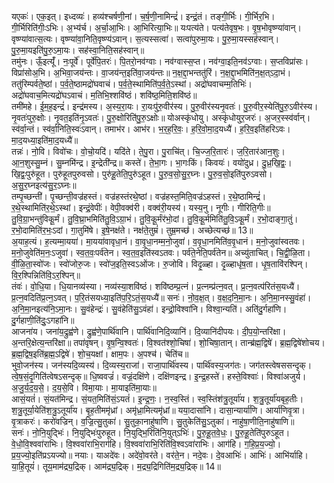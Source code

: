 

  
यएकः॑। एक॒इत्। इध्दव्यः॑। हव्य॑श्चर्षणी॒नां। च॒र्ष॒णी॒नामिन्द्रं॑। इन्द्रं॒तं। तङ्गी॒र्भिः। गी॒र्भिर॒भि। गी॒र्भिरिति॑गीः॒ऽभिः। अ॒भ्य॑र्च। अ॒र्चा॒आ॒भिः। आ॒भिरित्या॒भिः॥ यःपत्य॑ते। पत्य॑तेवृष॒भः। वृ॒ष॒भोवृष्ण्या॑वान्। वृष्ण्या॑वात्स॒त्यः। वृष्ण्या॑वा॒निति॒वृष्ण्य॑ऽवान्। स॒त्यस्सत्वा॑। सत्वा॑पुरुमा॒यः। पु॒रु॒मा॒यस्सह॑स्वान्। पु॒रु॒मा॒यइति॑पु॒रु॒ऽमा॒यः। सह॑स्वा॒निति॒सह॑स्वान्॥  
तमु॑नः। ऊँ॒इत्यूँ॑। नः॒पूर्वे॑। पूर्वे॑पि॒तरः॑। पि॒तरो॒नव॑ग्वाः। नव॑ग्वास्स॒प्त। नव॑ग्वा॒इति॒नव॑ऽग्वाः। स॒प्तविप्रा॑सः। विप्रा॑सोअ॒भि। अ॒भिवा॒जय॑न्तः। वा॒जय॑न्त॒इति॑वा॒जय॑न्तः॥ न॒क्ष॒द्दा॒भन्ततु॑रिं। न॒क्ष॒द्दा॒भमिति॑न॒क्ष॒त्ऽदा॒भं। ततु॑रिम्पर्वते॒ष्ठां। प॒र्व॒ते॒ष्ठामद्रो॑घवाचं। प॒र्व॒ते॒स्थामिति॑प॒र्व॒ते॒ऽस्थां। अद्रो॑घवाचम्म॒तिभिः॑। अद्रो॑घवाच॒मित्यद्रो॑घऽवाचं। म॒तिभि॒श्शवि॑ष्ठं। शवि॑ष्ठ॒मिति॒शवि॑ष्ठं॥  
तमी॑महे। ई॒म॒ह॒इन्द्रं॑। इन्द्र॑मस्य। अ॒स्य॒रा॒यः। रा॒यःपु॑रु॒वीर॑स्य। पु॒रु॒वीर॑स्यनृ॒वतः॑। पु॒रु॒वीर॒स्येति॑पु॒रु॒ऽवीर॑स्य। नृ॒वतः॑पुरु॒क्षोः। नृ॒वत॒इति॑नृ॒ऽवतः॑। पु॒रु॒क्षोरिति॑पु॒रु॒ऽक्षोः॥ योअस्कृ॑धोयु। अस्कृ॑धोयुर॒जरः॑। अ॒जर॒स्स्व॑र्वान्। स्व॑र्वा॒न्तं। स्व॑र्वा॒निति॒स्वः॑ऽवान्। तमाभ॑र। आभ॑र। भ॒र॒ह॒रि॒वः॒। ह॒रि॒वो॒मा॒द॒यध्यै॑। ह॒रि॒व॒इति॑हरिऽवः। मा॒द॒यध्या॒इति॑मा॒द॒यध्यै॑॥  
तन्नः॑। नो॒वि। विवो॑चः। वो॒चो॒यदि॑। यदि॑ते। ते॒पु॒रा। पु॒राचि॑त्। चि॒ज्ज॒रि॒तारः॑। ज॒रि॒तार॑आन॒शुः। आ॒न॒शुस्सु॒म्नं। सु॒म्नमि॑न्द्र। इ॒न्द्रेती॑न्द्र॥ कस्ते॑। ते॒भा॒गः। भा॒गःकिं। किवयः॑। वयो॑दुध्र। दु॒ध्र॒खि॒द्वः॒। खि॒द्वः॒पुरु॑हूत। पुरु॑हूतपुरुवसो। पुरु॑हू॒तेति॒पुरु॑ऽहूत। पु॒रु॒व॒सो॒सु॒र॒घ्नः। पु॒रु॒व॒सो॒इति॑पुरुऽवसो। अ॒सु॒र॒घ्नइत्य॑सु॒र॒ऽघ्नः॥  
तम्पृ॒च्छन्ती॑। पृ॒च्छन्ती॒वज्र॑हस्तं। वज्र॑हस्तंरथे॒ष्ठां। वज्र॑हस्त॒मिति॒वज्र॑ऽहस्तं। र॒थे॒ष्ठामिन्द्रं॑। र॒थे॒स्थामिति॑र॒थे॒ऽस्थां। इन्द्रं॒वेपीः॑। वेपी॒वक्व॑री। वक्व॑री॒यस्य॑। यस्य॒नु। नूगीः। गीरिति॒गीः॥ तु॒वि॒ग्रा॒भन्तु॑विकू॒र्मं। तु॒वि॒घ्रा॒भमिति॑तु॒वि॒ऽग्रा॒भं। तु॒वि॒कू॒र्मंर॑भो॒दां। तु॒वि॒कू॒र्ममिति॑तु॒वि॒ऽकू॒र्मं। र॒भो॒दाङ्गा॒तुं। र॒भो॒दामिति॑र॒भः॒ऽदां। गा॒तुमि॑षे। इ॒षे॒नक्ष॑ते। नक्ष॑ते॒तुम्रं॑। तुम्र॒मच्छ॑। अच्छेत्यच्छ॑॥ 13॥  
अ॒याह॒त्यं। ह॒त्यम्मा॒यया॑। मा॒यया॑वावृधा॒नं। वा॒वृ॒धा॒नम्म॒नो॒जुवा॑। व॒वृ॒धा॒नमिति॑व॒वृ॒धानं। म॒नो॒जुवा॑स्वतवः। म॒नो॒जुवेति॑म॒नः॒ऽजुवा॑। स्व॒त॒वः॒पर्व॑तेन। स्व॒त॒व॒इति॑स्वऽतवः। पर्व॑ते॒नेति॒पर्व॑तेन॥ अच्यु॑ताचित्। चि॒द्वी॒ळि॒ता। वी॒ळि॒ता॒स्वो॑जः। स्वो॑जोरु॒जः। स्वो॑ज॒इति॒स्वऽओ॑जः। रु॒जोवि। विदृ॒ळ्हा। दृ॒ळ्हाधृ॑ष॒ता। धृ॒ष॒तावि॑रश्पिन्। वि॒र॒श्पिन्निति॑वि॒ऽर॒श्पिन्॥  
तंवः॑। वो॒धि॒या। धि॒यानव्य॑स्या। नव्य॑स्या॒शवि॑ष्ठं। शवि॑ष्ठम्प्र॒त्नं। प्र॒त्नम्प्र॑त्न॒वत्। प्र॒त्न॒वत्प॑रितंस॒यध्यै॑। प्र॒त्न॒वदिति॑प्र॒त्न॒ऽवत्। प॒रि॒तंसयध्या॒इति॑प॒रि॒ऽतं॒स॒यध्यै॑॥ सनः॑। नो॒व॒क्ष॒त्। व॒क्ष॒द॒नि॒मा॒नः। अ॒नि॒मा॒नस्सु॒वंहा॑। अ॒नि॒मा॒नइत्य॑नि॒ऽमा॒नः। सु॒वंहेन्द्रः॑। सु॒वंहेति॑सु॒ऽवंहा॑। इन्द्रो॒विश्वा॑नि। विश्वा॒न्यति॑। अति॑दु॒र्गहा॑णि। दु॒र्गहाणी॒ति॑दुः॒ऽगहा॑नि॥  
आजना॑य। जना॑य॒द्रुह्व॑णे। द्रुह्व॑णे॒पार्थि॑वानि। पार्थि॑वानिदि॒व्यानि॑। दि॒व्यानि॑दीपयः। दी॒प॒यो॒न्तरि॑क्षा। अ॒न्तरि॒क्षेत्य॒न्तरि॑क्षा॥ तपा॑वृषन्। वृ॒ष॒न्वि॒श्वतः॑। वि॒श्वत॑श्शो॒चिषा॑। शो॒चिषा॒तान्। तान्ब्र॑ह्म॒द्विषे॑। ब्र॒ह्म॒द्विषे॑शोचय। ब्र॒ह्म॒द्विष॒इति॑ब्र॒ह्म॒ऽद्विषे॑। शो॒च॒यक्षां। क्षाम॒पः। अ॒पश्च॑। चेति॑च॥  
भुवो॒जन॑स्य। जन॑स्यदि॒व्यस्य॑। दि॒व्यस्य॒राजा॑। राजा॒पार्थि॑वस्य। पार्थि॑वस्य॒जग॑तः। जग॑तस्त्वेषससन्दृक्। त्वे॒ष॒सं॒दृ॒गिति॑त्वेषऽसन्दृक्॥ धि॒ष्ववज्रं॑। वज्रं॒दक्षि॑णे। दक्षि॑णइन्द्र। इ॒न्द्र॒हस्ते॑। हस्ते॒विश्वाः॑। विश्वा॑अजुर्य। अ॒जु॒र्य॒द॒य॒से॒। द॒य॒से॒वि। विमा॒याः। मा॒याइति॑मा॒याः॥  
आसं॒यतं॑। सं॒यत॑मिन्द्र। सं॒यत॒मिति॑सं॒ऽयतं॑। इ॒न्द्र॒णः॒। न॒स्व॒स्तिं। स्व॒स्तिंश॑त्रु॒तूर्या॑य। श॒त्रु॒तूर्या॑यबृह॒तीः। श॒त्रु॒तूर्या॒येति॑श॒त्रु॒ऽतूर्या॑य। बृ॒ह॒तीममृ॑ध्रां। अमृ॑ध्रा॒मित्यमृ॑ध्रां॥ यया॒दासा॑नि। दासा॒न्यार्या॑णि। आर्या॑णिवृ॒त्रा। वृ॒त्राकरः॑। करो॑वज्रिन्। व॒ज्रि॒त्सु॒तुका॑। सु॒तुका॒नाहु॑षाणि। सु॒तुकेति॑सु॒ऽतुका॑। नाहु॑षा॒णीति॒नाहु॑षाणि॥  
सनः॑। नो॒नि॒युद्भिः॑। नि॒युद्भिः॑पुरुहूत। नि॒युद्भि॒रिति॑नि॒युत्ऽभिः॑। पु॒रु॒हू॒त॒वे॒धः॒। पु॒रु॒हू॒तेति॑पुरुऽहूत। वे॒धो॒वि॒श्ववा॑राभिः। वि॒श्ववा॑राभि॒राग॑हि। वि॒श्ववा॑राभि॒रिति॑वि॒श्वऽवा॑राभिः। आग॑हि। ग॒हि॒प्र॒य॒ज्यो॒। प्र॒य॒ज्यो॒इति॑प्रऽयज्यो॥ नयाः। याअदे॑वः। अदे॑वो॒वर॑ते। वर॑ते॒न। नदे॒वः। दे॒वआभिः॑। आभिः॑। आभि॑र्याहि। या॒हि॒तूयं॑। तूय॒माम॑द्र्य॒द्रिक्। आम॑द्र्य॒द्रिक्। म॒द्र्य॒द्रिगिति॑म॒द्र्य॒द्रिक्॥ 14॥  
